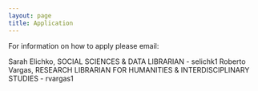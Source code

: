 ```yaml
---
layout: page
title: Application
---
```


For information on how to apply please email:

Sarah Elichko, SOCIAL SCIENCES & DATA LIBRARIAN - selichk1
Roberto Vargas, RESEARCH LIBRARIAN FOR HUMANITIES & INTERDISCIPLINARY STUDIES - rvargas1 
